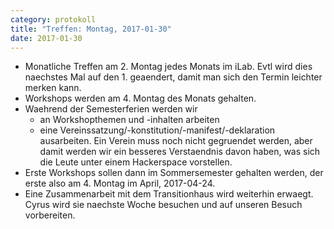 ```yaml
---
category: protokoll
title: "Treffen: Montag, 2017-01-30"
date: 2017-01-30
---
```


- Monatliche Treffen am 2. Montag jedes Monats im iLab. Evtl wird dies
  naechstes Mal auf den 1. geaendert, damit man sich den Termin leichter merken
  kann.
- Workshops werden am 4. Montag des Monats gehalten.
- Waehrend der Semesterferien werden wir
    - an Workshopthemen und -inhalten arbeiten
    - eine Vereinssatzung/-konstitution/-manifest/-deklaration ausarbeiten. Ein
      Verein muss noch nicht gegruendet werden, aber damit werden wir ein
      besseres Verstaendnis davon haben, was sich die Leute unter einem
      Hackerspace vorstellen.
- Erste Workshops sollen dann im Sommersemester gehalten werden, der
  erste also am 4. Montag im April, 2017-04-24.
- Eine Zusammenarbeit mit dem Transitionhaus wird weiterhin erwaegt. Cyrus wird
  sie naechste Woche besuchen und auf unseren Besuch vorbereiten.
